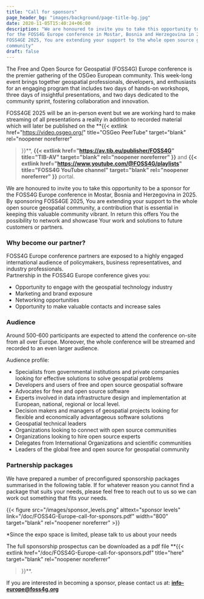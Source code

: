 ```yaml
---
title: "Call for sponsors"
page_header_bg: "images/background/page-title-bg.jpg"
date: 2020-11-05T15:40:24+06:00
description: "We are honoured to invite you to take this opportunity to be a financial partner
for the FOSS4G Europe conference in Mostar, Bosnia and Herzegovina in 2025. By sponsoring
FOSS4GE 2025, You are extending your support to the whole open source geospatial
community"
draft: false
---
```


The Free and Open Source for Geospatial (FOSS4G) Europe conference 
is the premier gathering of the OSGeo European community. This week-long event
 brings together geospatial professionals, developers, and enthusiasts for an engaging 
program that includes two days of hands-on workshops, three days of insightful presentations, 
and two days dedicated to the community sprint, fostering collaboration and innovation.

FOSS4GE 2025 will be an in-person event but we are working hard to make
streaming of all presentations a reality in addition to recorded material which
will later be published on the
**{{<
    extlink href="https://video.osgeo.org/"
    title="OSGeo PeerTube"
    target="blank" rel="noopener noreferrer"
>}}**,
**{{<
    extlink href="https://av.tib.eu/publisher/FOSS4G"
    title="TIB-AV"
    target="blank" rel="noopener noreferrer"
>}}**
and
**{{<
    extlink href="https://www.youtube.com/@FOSS4G/playlists"
    title="FOSS4G YouTube channel"
    target="blank" rel="noopener noreferrer"
>}}** portal.


We are honoured to invite you to take this opportunity to be a sponsor
for the FOSS4G Europe conference in Mostar, Bosnia and Herzegovina in 2025. By sponsoring
FOSS4GE 2025, You are extending your support to the whole open source geospatial
community, a contribution that is essential in keeping this valuable community
vibrant. In return this offers You the possibility to network and showcase
Your work and solutions to future customers or partners.

### Why become our partner?

FOSS4G Europe conference partners are exposed to a highly engaged international
audience of policymakers, business representatives, and industry professionals.  
Partnership in the FOSS4G Europe conference gives you:

- Opportunity to engage with the geospatial technology industry
- Marketing and brand exposure
- Networking opportunities
- Opportunity to make valuable contacts and increase sales

### Audience

Around 500-600 participants are expected to attend the conference on-site from all
over Europe. Moreover, the whole conference will be streamed and recorded
to an even larger audience.

Audience profile:

- Specialists from governmental institutions and private companies looking
  for effective solutions to solve geospatial problems
- Developers and users of free and open source geospatial software
- Advocates for free and open source software
- Experts involved in data infrastructure design and implementation at
  European, national, regional or local level.
- Decision makers and managers of geospatial projects looking for flexible and
  economically advantageous software solutions
- Geospatial technical leaders
- Organizations looking to connect with open source communities
- Organizations looking to hire open source experts
- Delegates from International Organizations and scientific communities
- Leaders of the global free and open source for geospatial community

### Partnership packages

We have prepared a number of preconfigured sponsorship packages summarised
in the following table. If for whatever reason you cannot find a package that
suits your needs, please feel free to reach out to us so we can work out
something that fits your needs.

{{< figure
    src="/images/sponsor_levels.png"
    alttext="sponsor levels"
    link="/doc/FOSS4G-Europe-call-for-sponsors.pdf"
    width="800"
    target="blank"
    rel="noopener noreferrer"
    >}}

*Since the expo space is limited, please talk to us about your needs 

The full sponsorship prospectus can be downloaded as a pdf file
**{{<
    extlink href="/doc/FOSS4G-Europe-call-for-sponsors.pdf"
    title="here"
    target="blank" rel="noopener noreferrer"
>}}**.

If you are interested in becoming a sponsor, please contact us at: **info-europe@foss4g.org**